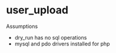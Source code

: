 # user_upload
Assumptions
 - dry_run has no sql operations
 - mysql and pdo drivers installed for php
